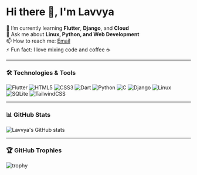 # Hi there 👋, I'm Lavvya

🌱 I’m currently learning **Flutter**, **Django**, and **Cloud**  
💬 Ask me about **Linux, Python, and Web Development**  
📫 How to reach me: [Email](lavya077@gmail.com)  
⚡ Fun fact: I love mixing code and coffee ☕

---

### 🛠️ Technologies & Tools
![Flutter](https://img.shields.io/badge/-Flutter-02569B?style=flat&logo=flutter&logoColor=white)
![HTML5](https://img.shields.io/badge/-HTML5-E34F26?style=flat&logo=html5&logoColor=white)
![CSS3](https://img.shields.io/badge/-CSS3-1572B6?style=flat&logo=css3&logoColor=white)
![Dart](https://img.shields.io/badge/-Dart-0175C2?style=flat&logo=dart&logoColor=white)
![Python](https://img.shields.io/badge/-Python-3776AB?style=flat&logo=python&logoColor=white)
![C](https://img.shields.io/badge/-C-00599C?style=flat&logo=c&logoColor=white)
![Django](https://img.shields.io/badge/-Django-092E20?style=flat&logo=django&logoColor=white)
![Linux](https://img.shields.io/badge/-Linux-FCC624?style=flat&logo=linux&logoColor=black)
![SQLite](https://img.shields.io/badge/-SQLite-003B57?style=flat&logo=sqlite&logoColor=white)
![TailwindCSS](https://img.shields.io/badge/-Tailwind_CSS-38B2AC?style=flat&logo=tailwind-css&logoColor=white)

---

### 📊 GitHub Stats
![Lavvya's GitHub stats](https://github-readme-stats.vercel.app/api?username=lavvya&show_icons=true&theme=tokyonight)

---

### 🏆 GitHub Trophies
![trophy](https://github-profile-trophy.vercel.app/?username=lavvya&theme=onedark)

